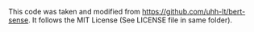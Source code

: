 This code was taken and modified from https://github.com/uhh-lt/bert-sense. It follows the MIT License (See LICENSE file in same folder).
